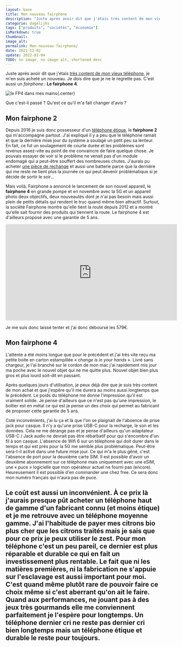 ```yaml
---
layout: base
title: Mon nouveau fairphone
description: "Juste après avoir dit que j'étais très content de mon vieux téléphone, je m'en suis acheté un nouveau. Je dois dire que je ne le regrette pas. C'est aussi"
categorie: dagelijks
tags: ["produits", "sociétés", "économie"]
isMarkdown: true
thumbnail: 
image_alt: 
permalink: Mon-nouveau-fairphone/
date: 2021-12-02
update: 2022-01-04
TODO: no image, no image alt, shortened desc
---
```


Juste après avoir dit que j'étais [très content de mon vieux téléphone](/Agnes-Crepet-mon-telephone-marche-mieux), je m'en suis acheté un nouveau. Je dois dire que je ne le regrette pas. C'est aussi un *fairphone* : **Le fairphone 4**.

![le FP4 dans mes mains](.selphie-avec-fairphone4_m.jpg){.center}

Que c'est-il passé ? Qu'est ce qu'il m'a fait changer d'avis ?

## Mon fairphone 2

Depuis 2016 je suis donc possesseur d'un [téléphone étique](/Fairphone-le-telephone-ethique), le **fairphone 2** qui m'accompagne partout. J'ai expliqué il y a peu que le téléphone ramait et que la dernière mise  jour du système a soulagé un petit peu sa lenteur. En fait, ce fut un soulagement de courte durée et les problèmes sont revenus assez-vite au point de me convaincre de faire quelque chose. Je pouvais essayer de voir si le problème ne venait pas d'un module endomagé qui a peut-être souffert des nombreuses chutes. J'aurais pu acheter [une pièce de rechange](https://shop.fairphone.com/en/spare-parts?phone_type=5) et aussi une batterie parce que la dernière qui me reste ne tient plus la journée ce qui peut devenir problématique si je décide de sortir le soir…

Mais voilà, Fairphone a annoncé le lancement de son nouvel appareil, le **fairphone 4** en grande pompe et en novembre avec la 5G et un appareil photo deux objectifs, deux nouveautés dont je n'ai pas besoin mais aussi plein de petits détails qui rendent le truc quand même bien attractif. Surtout, la société Fairphone montre qu'elle tient la route depuis 2012 et a montré qu'elle sait fournir des produits qui tiennent la route. Le fairphone 4 est d'ailleurs proposé avec une garantie de 5 ans. 

<!-- HTML -->
<div class="central">
<iframe width="560" height="315" src="https://www.youtube.com/embed/fgtxGWX1QwI" title="YouTube video player" frameborder="0" allow="accelerometer; autoplay; clipboard-write; encrypted-media; gyroscope; picture-in-picture" allowfullscreen></iframe>
</div>
<!-- / HTML -->

Je me suis donc laissé tenter et j'ai donc déboursé les 579€.

## Mon fairphone 4

L'attente a été moins longue que pour le précédent et j'ai très vite reçu ma petite boite en carton estampillée « *change is in your hands* ». Livré sans chargeur, je l'ai branché sur le cordon de mon mac j'ai rapidement mis  jour ma poche avec le nouvel objet qui ne me quitte plus. Nouvel objet bien plus gros et plus lourd soit-dit en passant.

Après quelques jours d'utilisation, je peux déjà dire que je suis très content de mon achat et que j'espère qu'il me durera au moins aussi longtemps que le précédent. Le poids du téléphone me donne l'impression qu'il est vraiment solide. Je pense d'ailleurs que ce n'est pas qu'une impression, le boîtier est en métal ce qui est je pense un des choix qui permet au fabricant de proposer cette garantie de 5 ans.

Coté inconvénients, j'ai lu ça et là que l'on se plaignait de l'absence de prise jack pour casque. Il n'y a qu'une prise USB-C pour la recharge, le son et les données. Cela ne me dérange pas et je pense d'ailleurs qu'un adaptateur USB-C / Jack audio ne devrait pas être rébarbatif pour qui s'encombre d'un fil à son casque. L'absence de Wifi 6 sur un téléphone qui doit durer dans le temps et qui est près pour la 5G  me semble plus problématique. Peut-être sera-t-il activé dans une future mise  jour. Ce qui m'a le plus gêné, c'est l'absence de port pour la deuxième carte SIM. Il est possible d'avoir un deuxième abonnement sur ce téléphone mais uniquement avec une eSIM, une « puce » logicielle que mon opérateur actuel ne fourni pas (encore). Heureusement il est possible d'en commander une chez free. Ce sera donc mon numéro français qui n'aura pas de puce.

Le coût est aussi un inconvénient. À ce prix là j'aurais presque pût acheter un téléphone haut de gamme d'un fabricant connu (et moins étique) et je me retrouve avec un téléphone moyenne gamme. J'ai l'habitude de payer mes citrons bio plus cher que les citrons traités mais je sais que pour ce prix je peux utiliser le zest. Pour mon téléphone c'est un peu pareil, ce dernier est plus réparable et durable ce qui en fait un investissement plus rentable. Le fait que ni les matières premières, ni la fabrication ne s'appuie sur l'esclavage est aussi important pour moi. C'est quand même plutôt rare de pouvoir faire ce choix même si c'est aberrant qu'on ait le faire. Quand aux performances, ne jouant pas à des jeux très gourmands elle me conviennent parfaitement je l'espère pour longtemps. Un téléphone dernier cri ne reste pas dernier cri bien longtemps mais un téléphone étique et durable le reste pour toujours.
---